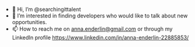 - 👋 Hi, I’m @searchingittalent
- 👀 I’m interested in finding developers who would like to talk about new opportunities.
- 📫 How to reach me on anna.enderlin@gmail.com or through my LinkedIn profile https://www.linkedin.com/in/anna-enderlin-22885853/
<!---
searchingittalent/searchingittalent is a ✨ special ✨ repository because its `README.md` (this file) appears on your GitHub profile.
You can click the Preview link to take a look at your changes.
--->
